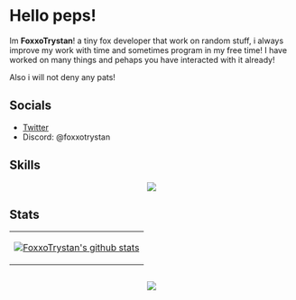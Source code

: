 # Hello peps!

Im **FoxxoTrystan**! a tiny fox developer that work on random stuff, i always improve my work with time and sometimes program in my free time!
I have worked on many things and pehaps you have interacted with it already!

Also i will not deny any pats!

## Socials

- [Twitter](https://twitter.com/FoxxoTrystan)
- Discord: @foxxotrystan

## Skills

<p align="center">
  <a href="https://skillicons.dev/" target="_blank">
    <img
      src="https://skillicons.dev/icons?i=github,c,cs,css,discord,bots,discordjs,dotnet,express,firebase,git,,githubactions,html,htmx,java,js,lua,mysql,nodejs,npm,sqlite,ts,unity,visualstudio,vscode&theme=dark"
    />
  </a>
</p>

## Stats

<table align="center">
  <tr>
    <td colspan="2">
      <p align="center">
        <a
          href="https://github.com/anuraghazra/github-readme-stats/"
          target="_blank"
          ><img
            src="https://github-readme-stats.vercel.app/api?username=FoxxoTrystan&show_icons=true&include_all_commits=true&count_private=true&bg_color=1e1e2e&text_color=cdd6f4&icon_color=cba6f7&title_color=94e2d5"
            alt="FoxxoTrystan's github stats"
        /></a>
      </p>
    </td>
  </tr>
  <tr>
</table>

##

<p align="center">
	<img src="https://raw.githubusercontent.com/catppuccin/catppuccin/main/assets/footers/gray0_ctp_on_line.svg?sanitize=true" />
</p>
